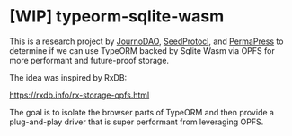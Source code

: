# [WIP] typeorm-sqlite-wasm

This is a research project by [JournoDAO](https://journodao.xyz), [SeedProtocl](https://seedprotocol.io), and [PermaPress](https://permapress.xyz) to determine if we can use TypeORM backed by Sqlite Wasm via OPFS for more performant and future-proof storage.

The idea was inspired by RxDB:

https://rxdb.info/rx-storage-opfs.html

The goal is to isolate the browser parts of TypeORM and then provide a plug-and-play
driver that is super performant from leveraging OPFS.
